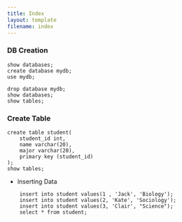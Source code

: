 ```yaml
---
title: Index 
layout: template
filename: index
--- 
```


### DB Creation

```
show databases;
create database mydb;
use mydb;

drop database mydb;
show databases;
show tables;
```

### Create Table
```
create table student(
  	student_id int,
    name varchar(20),
    major varchar(20),
    primary key (student_id)
);
show tables;
```

- Inserting Data
```
    insert into student values(1 , 'Jack', 'Biology');
    insert into student values(2, 'Kate', 'Sociology');
    insert into student values(3, 'Clair', "Science");
    select * from student;
```
